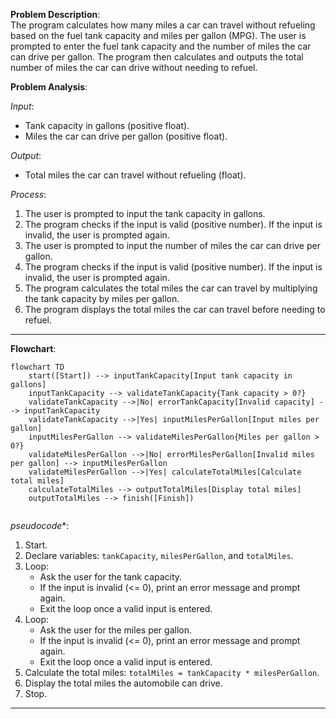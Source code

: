 **Problem Description**:  
The program calculates how many miles a car can travel without refueling based on the fuel tank capacity and miles per gallon (MPG). The user is prompted to enter the fuel tank capacity and the number of miles the car can drive per gallon. The program then calculates and outputs the total number of miles the car can drive without needing to refuel.

**Problem Analysis**:  

*Input*:  
- Tank capacity in gallons (positive float).  
- Miles the car can drive per gallon (positive float).  

*Output*:  
- Total miles the car can travel without refueling (float).  

*Process*:  
1. The user is prompted to input the tank capacity in gallons.
2. The program checks if the input is valid (positive number). If the input is invalid, the user is prompted again.
3. The user is prompted to input the number of miles the car can drive per gallon.
4. The program checks if the input is valid (positive number). If the input is invalid, the user is prompted again.
5. The program calculates the total miles the car can travel by multiplying the tank capacity by miles per gallon.
6. The program displays the total miles the car can travel before needing to refuel.

---
**Flowchart**:  

```mermaid
flowchart TD
    start([Start]) --> inputTankCapacity[Input tank capacity in gallons]
    inputTankCapacity --> validateTankCapacity{Tank capacity > 0?}
    validateTankCapacity -->|No| errorTankCapacity[Invalid capacity] --> inputTankCapacity
    validateTankCapacity -->|Yes| inputMilesPerGallon[Input miles per gallon]
    inputMilesPerGallon --> validateMilesPerGallon{Miles per gallon > 0?}
    validateMilesPerGallon -->|No| errorMilesPerGallon[Invalid miles per gallon] --> inputMilesPerGallon
    validateMilesPerGallon -->|Yes| calculateTotalMiles[Calculate total miles]
    calculateTotalMiles --> outputTotalMiles[Display total miles]
    outputTotalMiles --> finish([Finish])


```
*pseudocode**:  

1. Start.  
2. Declare variables: `tankCapacity`, `milesPerGallon`, and `totalMiles`.  
3. Loop:  
   - Ask the user for the tank capacity.  
   - If the input is invalid (<= 0), print an error message and prompt again.  
   - Exit the loop once a valid input is entered.  
4. Loop:  
   - Ask the user for the miles per gallon.  
   - If the input is invalid (<= 0), print an error message and prompt again.  
   - Exit the loop once a valid input is entered.  
5. Calculate the total miles: `totalMiles = tankCapacity * milesPerGallon`.  
6. Display the total miles the automobile can drive.  
7. Stop.

---


